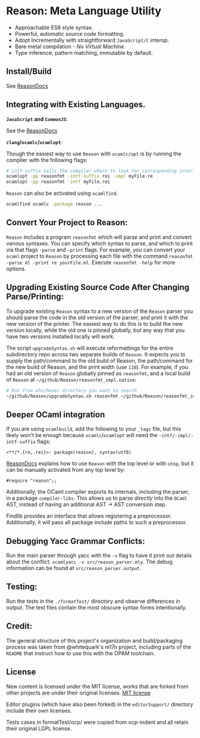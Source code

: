 Reason: Meta Language Utility
=========================================

- Approachable ES6 style syntax.
- Powerful, automatic source code formatting.
- Adopt Incrementally with straightforward `JavaScript/C` interop.
- Bare metal compilation - *No Virtual Machine*.
- Type inference, pattern matching, immutable by default.


Install/Build
----------
See [ReasonDocs](http://facebook.github.io/Reason/#reason-install)

Integrating with Existing Languages.
------------------------

 **`JavaScript` and `CommonJS`**:

See the [ReasonDocs](http://facebook.github.io/Reason/javaScriptCompared.html)


**`clang`/`ocamlc`/`ocamlopt`**:

Though the easiest way to use `Reason` with `ocamlc/opt` is by running the compiler with the following flags:
```sh
# intf-suffix tells the compiler where to look for corresponding interface files
ocamlopt -pp reasonfmt -intf-suffix rei -impl myFile.re
ocamlopt -pp reasonfmt -intf myFile.rei
```

`Reason` can also be activated using `ocamlfind`.

``` sh
ocamlfind ocamlc -package reason ...
```

Convert Your Project to Reason:
------------------------------------------------------------
`Reason` includes a program `reasonfmt` which will parse and print and
convert various syntaxes. You can specify which syntax to parse, and
which to print via that flags `-parse` and `-print` flags. For example,
you can convert your `ocaml` project to `Reason` by processing each file
with the command `reasonfmt -parse ml -print re yourFile.ml`. Execute
`reasonfmt -help` for more options.


Upgrading Existing Source Code After Changing Parse/Printing:
------------------------------------------------------------
To upgrade existing `Reason` syntax to a new version of the `Reason` parser
you should parse the code in the old version of the parser, and print it with
the new version of the printer. The easiest way to do this is to build the new
version locally, while the old one is pinned globally, but any way that you
have two versions installed locally will work.

The script `upgradeSyntax.sh` will execute reformattings for the entire
subdirectory repo across two separate builds of `Reason`. It expects you to
supply the path/command to the old build of Reason, the path/command for the
new build of Reason, and the print width (use `110`).  For example, if you had
an old version of `Reason` globally pinned as `reasonfmt`, and a local build of
`Reason` at `~/github/Reason/reasonfmt_impl.native`:

```sh
# Run from whichever directory you want to search
~/github/Reason/upgradeSyntax.sh reasonfmt ~/github/Reason/reasonfmt_impl.native 110
```

Deeper OCaml integration
---------------------------

If you are using `ocamlbuild`, add the following to your `_tags` file, but
this likely won't be enough because `ocamlc`/`ocamlopt` will need the
`-intf/-impl/-intf-suffix` flags:

```
<**/*.{re,.rei}>: package(reason), syntax(utf8)
```

[ReasonDocs](http://facebook.github.io/Reason/index.html#reason-repl) explains how to use
`Reason` with the top level or with `utop`, but it can be manually activated
from any top level by:

```
#require "reason";;
```

Additionally, the OCaml compiler exports its internals, including the parser,
in a package `compiler-libs`. This allows us to parse *directly* into the
`OCaml` AST, instead of having an additional AST -> AST conversion step.

Findlib provides an interface that allows registering a preprocessor.
Additionally, it will pass all package include paths to such a preprocessor.

Debugging Yacc Grammar Conflicts:
-------------------------
Run the main parser through yacc with the `-v` flag to have it print out
details about the conflict.  `ocamlyacc -v src/reason_parser.mly`. The debug 
information can be found at `src/reason_parser.output`.

Testing:
------------------
Run the tests in the `./formatTest/` directory and observe differences in
output. The test files contain the most obscure syntax forms intentionally.

Credit:
-------
The general structure of this project's organization and build/packaging
process was taken from @whitequark's m17n project, including parts of the
`README` that instruct how to use this with the OPAM toolchain.

License
-------

New content is licensed under the MIT license, works that are forked from other
projects are under their original licenses.
[MIT license](LICENSE.txt)

Editor plugins (which have also been forked) in the `editorSupport/` directory
include their own licenses.

Tests cases in formatTest/ocp/ were copied from ocp-indent and all retain their
original LGPL license.
